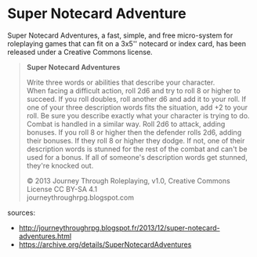 # Super Notecard Adventure

Super Notecard Adventures, a fast, simple, and free micro-system for roleplaying games that can fit on a 3x5'' notecard or index card, has been released under a Creative Commons license.

> **Super Notecard Adventures**
>
> Write three words or abilities that describe your character.  
> When facing a difficult action, roll 2d6 and try to roll 8 or higher to succeed. If you roll doubles, roll another d6 and add it to your roll. If one of your three description words fits the situation, add +2 to your roll. Be sure you describe exactly what your character is trying to do. Combat is handled in a similar way. Roll 2d6 to attack, adding bonuses. If you roll 8 or higher then the defender rolls 2d6, adding their bonuses. If they roll 8 or higher they dodge. If not, one of their description words is stunned for the rest of the combat and can't be used for a bonus. If all of someone's description words get stunned, they're knocked out.
>
> © 2013 Journey Through Roleplaying, v1.0, Creative Commons License CC BY-SA 4.1  
> journeythroughrpg.blogspot.com

sources:

* http://journeythroughrpg.blogspot.fr/2013/12/super-notecard-adventures.html
* https://archive.org/details/SuperNotecardAdventures
